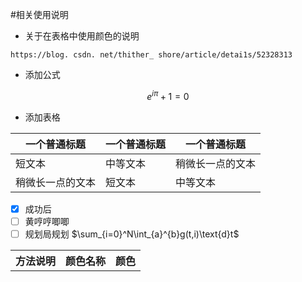#相关使用说明

* 关于在表格中使用颜色的说明

```
https://blog. csdn. net/thither_ shore/article/detai1s/52328313
```

* 添加公式
```math

e^{i\pi} +1=0
```
* 添加表格

| 一个普通标题 | 一个普通标题 | 一个普通标题 |
| ------ | ------ | ------ |
| 短文本 | 中等文本 | 稍微长一点的文本 |
| 稍微长一点的文本 | 短文本 | 中等文本 |

* [x] 成功后
* [ ] 黄哼哼唧唧
* [ ] 规划局规划
$\sum_{i=0}^N\int_{a}^{b}g(t,i)\text{d}t$
<table><tbody><tr>

<th>方法说明</th><th>颜色名称</th><th>颜色</th></tr>

